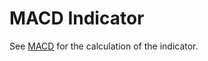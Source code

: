 # MACD Indicator

See [MACD](https://school.stockcharts.com/doku.php?id=technical_indicators:moving_average_convergence_divergence_macd) for the calculation of the indicator.
